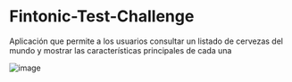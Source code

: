# Fintonic-Test-Challenge
Aplicación que permite a los usuarios consultar un listado de cervezas del mundo y mostrar las características principales de cada una

![image](https://drive.google.com/uc?export=view&id=10Y-XfplXvYM5AoX_3JWncGjSdpFjKiEH)
